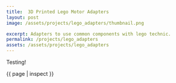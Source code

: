 ```yaml
---
title:  3D Printed Lego Motor Adapters
layout: post
image: /assets/projects/lego_adapters/thumbnail.png

excerpt: Adapters to use common components with lego technic.
permalink: /projects/lego_adapters
assets: /assets/projects/lego_adapters
---
```


Testing!

{{ page | inspect }}